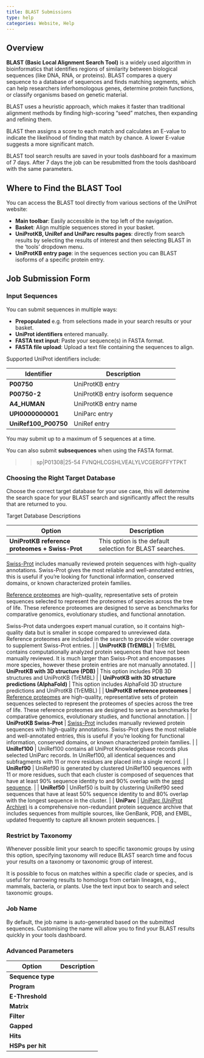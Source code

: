 ```yaml
---
title: BLAST Submissions
type: help
categories: Website, Help
---
```


## Overview

**BLAST (Basic Local Alignment Search Tool)** is a widely used algorithm in bioinformatics that identifies regions of similarity between biological sequences (like DNA, RNA, or proteins). BLAST compares a query sequence to a database of sequences and finds matching segments, which can help researchers inferhomologous genes, determine protein functions, or classify organisms based on genetic material.

BLAST uses a heuristic approach, which makes it faster than traditional alignment methods by finding high-scoring “seed” matches, then expanding and refining them.

BLAST then assigns a score to each match and calculates an E-value to indicate the likelihood of finding that match by chance. A lower E-value suggests a more significant match.

BLAST tool search results are saved in your tools dashboard for a maximum of 7 days. After 7 days the job can be resubmitted from the tools dashboard with the same parameters.

## Where to Find the BLAST Tool

You can access the BLAST tool directly from various sections of the UniProt website:

- **Main toolbar**: Easily accessible in the top left of the navigation.
- **Basket**: Align multiple sequences stored in your basket.
- **UniProtKB, UniRef and UniParc results pages**: directly from search results by selecting the results of interest and then selecting BLAST in the ‘tools’ dropdown menu.
- **UniProtKB entry page**: in the sequences section you can BLAST isoforms of a specific protein entry.

## Job Submission Form

### Input Sequences

You can submit sequences in multiple ways:

- **Prepopulated** e.g. from selections made in your search results or your basket.
- **UniProt identifiers** entered manually.
- **FASTA text input**: Paste your sequence(s) in FASTA format.
- **FASTA file upload**: Upload a text file containing the sequences to align.

Supported UniProt identifiers include:

| **Identifier**         | **Description**                       |
|------------------------|---------------------------------------|
| **P00750**             | UniProtKB entry                       |
| **P00750-2**           | UniProtKB entry isoform sequence      |
| **A4_HUMAN**           | UniProtKB entry name                  |
| **UPI0000000001**      | UniParc entry                         |
| **UniRef100_P00750**   | UniRef entry                          |

You may submit up to a maximum of 5 sequences at a time.  

You can also submit **subsequences** when using the FASTA format.  
> >sp|P01308|25-54
> FVNQHLCGSHLVEALYLVCGERGFFYTPKT

### Choosing the Right Target Database

Choose the correct target database for your use case, this will determine the search space for your BLAST search and significantly affect the results that are returned to you.

Target Database Descriptions

| **Option**             | **Description**                       |
|------------------------|---------------------------------------|
| **UniProtKB reference proteomes + Swiss-Prot**             | This option is the default selection for BLAST searches.

[Swiss-Prot](https://www.uniprot.org/help/uniprotkb) includes manually reviewed protein sequences with high-quality annotations. Swiss-Prot gives the most reliable and well-annotated entries, this is useful if you’re looking for functional information, conserved domains, or known characterized protein families.

[Reference proteomes](https://www.uniprot.org/help/reference_proteome) are high-quality, representative sets of protein sequences selected to represent the proteomes of species across the tree of life. These reference proteomes are designed to serve as benchmarks for comparative genomics, evolutionary studies, and functional annotation.

Swiss-Prot data undergoes expert manual curation, so it contains high-quality data  but is smaller in scope compared to unreviewed data. Reference proteomes are included in the search to provide wider coverage to supplement Swiss-Prot entries.
                       |
| **UniProtKB (TrEMBL)**           | TrEMBL contains computationally analyzed protein sequences that have not been manually reviewed. It is much larger than Swiss-Prot and encompasses more species, however these protein entries are not manually annotated.      |
| **UniProtKB with 3D structure (PDB)**           | This option includes PDB 3D structures and UniProtKB (TrEMBL)                  |
| **UniProtKB with 3D structure predictions (AlphaFold)**      | This option includes AlphaFold 3D structure predictions and UniProtKB (TrEMBL)                         |
| **UniProtKB reference proteomes**   | [Reference proteomes](https://www.uniprot.org/help/reference_proteome) are high-quality, representative sets of protein sequences selected to represent the proteomes of species across the tree of life. These reference proteomes are designed to serve as benchmarks for comparative genomics, evolutionary studies, and functional annotation.                          |
| **UniProtKB Swiss-Prot**  |   [Swiss-Prot](https://www.uniprot.org/help/uniprotkb) includes manually reviewed protein sequences with high-quality annotations. Swiss-Prot gives the most reliable and well-annotated entries, this is useful if you’re looking for functional information, conserved domains, or known characterized protein families.    |
| **UniRef100**  | UniRef100 contains all UniProt Knowledgebase records plus selected UniParc records. In UniRef100, all identical sequences and subfragments with 11 or more residues are placed into a single record.  |
| **UniRef90**  | UniRef90 is generated by clustered UniRef100 sequences with 11 or more residues, such that each cluster is composed of sequences that have at least 90% sequence identity to and 90% overlap with the [seed sequence](https://www.uniprot.org/help/uniref_seed).  |
| **UniRef50**  | UniRef50 is built by clustering UniRef90 seed sequences that have at least 50% sequence identity to and 80% overlap with the longest sequence in the cluster.  |
| **UniParc**  | [UniParc (UniProt Archive)](https://www.uniprot.org/help/uniparc) is a comprehensive non-redundant protein sequence archive that includes sequences from multiple sources, like GenBank, PDB, and EMBL, updated frequently to capture all known protein sequences.  |

### Restrict by Taxonomy

Whenever possible limit your search to specific taxonomic groups by using this option, specifying taxonomy will reduce BLAST search time and focus your results on a taxonomy or taxonomic group of interest.

It is possible to focus on matches within a specific clade or species, and is useful for narrowing results to homologs from certain lineages, e.g., mammals, bacteria, or plants.
Use the text input box to search and select taxonomic groups.

### Job Name

By default, the job name is auto-generated based on the submitted sequences. Customising the name will allow you to find your BLAST results quickly in your tools dashboard.

### Advanced Parameters

| **Option**             | **Description**                       |
|------------------------|---------------------------------------|
| **Sequence type**      | |
| **Program**  |   |
| **E-Threshold**  |   |
| **Matrix**  |   |
| **Filter**  |   |
| **Gapped**  |   |
| **Hits**  |   |
| **HSPs per hit**  |   |
